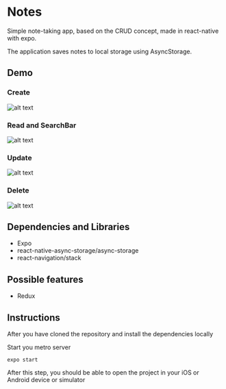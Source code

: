 # Notes
Simple note-taking app, based on the CRUD concept, made in react-native with expo.

The application saves notes to local storage using AsyncStorage.

## Demo
### Create
![alt text](https://s3.gifyu.com/images/ezgif-2-7657c908943f.gif "Create")
### Read and SearchBar
![alt text](https://s3.gifyu.com/images/ezgif-2-0488a0a8dafc.gif "Read and SearchBar")
### Update
![alt text](https://s3.gifyu.com/images/ezgif-2-58d8aceb9fcc.gif "Update")
### Delete
![alt text](https://s3.gifyu.com/images/ezgif-2-00fef47e9573.gif "Delete")

## Dependencies and Libraries
* Expo
* react-native-async-storage/async-storage
* react-navigation/stack

## Possible features
* Redux

## Instructions

After you have cloned the repository and install the dependencies locally

Start you metro server

```
expo start
```

After this step, you should be able to open the project in your iOS or Android device or simulator
